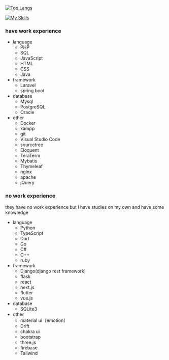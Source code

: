 [![Top Langs](https://github-readme-stats.vercel.app/api/top-langs/?username=mo-ri-regen&theme=vue-dark&show_icons=true&layout=compact)](https://github.com/mo-ri-regen/github-readme-stats)


[![My Skills](https://skillicons.dev/icons?i=py,php,ts,js,html,css,ruby,dart,c,cs,cpp,java,go,mysql,postgres,sqlite,django,laravel,spring,jquery,react,nextjs,flutter,docker,firebase,threejs,wordpress,heroku,bootstrap,tailwind,git,github,bitbucket&perline=10)](https://skillicons.dev)

### have work experience
- language
  - PHP
  - SQL
  - JavaScript
  - HTML
  - CSS
  - Java
- framework
  - Laravel
  - spring boot
- database
  - Mysql
  - PostgreSQL
  - Oracle
- other
  - Docker
  - xampp
  - git
  - Visual Studio Code
  - sourcetree
  - Eloquent
  - TeraTerm
  - Mybatis
  - Thymeleaf
  - nginx
  - apache
  - jQuery

### no work experience
they have no work experience but I have studies on my own and have some knowledge
- language
  - Python
  - TypeScript
  - Dart
  - Go
  - C#
  - C++
  - ruby
- framework
  - Django(django rest framework)
  - flask
  - react
  - next.js
  - flutter
  - vue.js
- database
  - SQLite3
- other
  - material ui（emotion）
  - Drift
  - chakra ui
  - bootstrap
  - three.js
  - firebase
  - Tailwind
